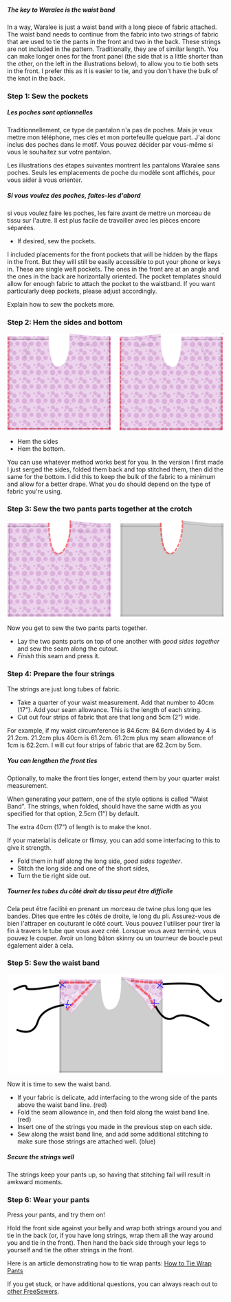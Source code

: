 
<Warning>

##### The key to Waralee is the waist band

In a way, Waralee is just a waist band with a long piece of fabric attached. The waist band needs to continue from the fabric into two strings of fabric that are used to tie the pants in the front and two in the back. These strings are not included in the pattern. Traditionally, they are of similar length. You can make longer ones for the front panel (the side that is a little shorter than the other, on the left in the illustrations below), to allow you to tie both sets in the front. I prefer this as it is easier to tie, and you don't have the bulk of the knot in the back.

</Warning>

### Step 1: Sew the pockets

<Note>

##### Les poches sont optionnelles
Traditionnellement, ce type de pantalon n'a pas de poches. Mais je veux mettre mon téléphone, mes clés et mon portefeuille quelque part. J'ai donc inclus des poches dans le motif. Vous pouvez décider par vous-même si vous le souhaitez sur votre pantalon.

Les illustrations des étapes suivantes montrent les pantalons Waralee sans poches. Seuls les emplacements de poche du modèle sont affichés, pour vous aider à vous orienter.

##### Si vous voulez des poches, faites-les d'abord
si vous voulez faire les poches, les faire avant de mettre un morceau de tissu sur l'autre. Il est plus facile de travailler avec les pièces encore séparées.

</Note>

- If desired, sew the pockets.


<Note>

I included placements for the front pockets that will be hidden by the flaps in the front. But they will still be easily accessible to put your phone or keys in. These are single welt pockets. The ones in the front are at an angle and the ones in the back are horizontally oriented. The pocket templates should allow for enough fabric to attach the pocket to the waistband. If you want particularly deep pockets, please adjust accordingly.

</Note>

<Fixme>

Explain how to sew the pockets more.

</Fixme>

### Step 2: Hem the sides and bottom

![Hem the sides and bottom](waralee-hem-sides-and-bottom.png)

- Hem the sides
- Hem the bottom.

<Note>

You can use whatever method works best for you. In the version I first made I just serged the sides, folded them back and top stitched them, then did the same for the bottom. I did this to keep the bulk of the fabric to a minimum and allow for a better drape. What you do should depend on the type of fabric you're using.

</Note>

### Step 3: Sew the two pants parts together at the crotch

![Lay the two parts on top of one another with good sides together. Sew the crotch seam](waralee-crotch-seam-no-pockets.png)

Now you get to sew the two pants parts together.

- Lay the two pants parts on top of one another with _good sides together_ and sew the seam along the cutout.
- _Finish_ this seam and press it.

### Step 4: Prepare the four strings

The strings are just long tubes of fabric.

- Take a quarter of your waist measurement. Add that number to 40cm (17”). Add your seam allowance. This is the length of each string.
- Cut out four strips of fabric that are that long and 5cm (2”) wide.

<Tip>

For example, if my waist circumference is 84.6cm: 84.6cm divided by 4 is 21.2cm. 21.2cm plus 40cm is 61.2cm. 61.2cm plus my seam allowance of 1cm is 62.2cm. I will cut four strips of fabric that are 62.2cm by 5cm.

</Tip>

<Note>

##### You can lengthen the front ties
Optionally, to make the front ties longer, extend them by your quarter waist measurement.

When generating your pattern, one of the style options is called “Waist Band”. The strings, when folded, should have the same width as you specified for that option, 2.5cm (1") by default.

The extra 40cm (17") of length is to make the knot.

If your material is delicate or flimsy, you can add some interfacing to this to give it strength.

</Note>

- Fold them in half along the long side, _good sides together_.
- Stitch the long side and one of the short sides,
- Turn the tie right side out.

<Tip>

##### Tourner les tubes du côté droit du tissu peut être difficile

Cela peut être facilité en prenant un morceau de twine plus long que les bandes. Dites que entre les côtés de droite, le long du pli. Assurez-vous de bien l'attraper en couturant le côté court. Vous pouvez l'utiliser pour tirer la fin à travers le tube que vous avez créé. Lorsque vous avez terminé, vous pouvez le couper. Avoir un long bâton skinny ou un tourneur de boucle peut également aider à cela.

</Tip>

### Step 5: Sew the waist band

![Lay the two parts on top of one another with good sides together. Sew the crotch seam](waralee-waist-band-no-pockets.png)

Now it is time to sew the waist band.

- If your fabric is delicate, add interfacing to the wrong side of the pants above the waist band line. (red)
- Fold the seam allowance in, and then fold along the waist band line. (red)
- Insert one of the strings you made in the previous step on each side.
- Sew along the waist band line, and add some additional stitching to make sure those strings are attached well. (blue)

<Warning>

##### Secure the strings well

The strings keep your pants up, so having that stitching fail will result in awkward moments.

</Warning>

### Step 6: Wear your pants

Press your pants, and try them on!

Hold the front side against your belly and wrap both strings around you and tie in the back (or, if you have long strings, wrap them all the way around you and tie in the front). Then hand the back side through your legs to yourself and tie the other strings in the front.

Here is an article demonstrating how to tie wrap pants: [How to Tie Wrap Pants](https://www.wikihow.com/Tie-Wrap-Pants)

If you get stuck, or have additional questions, you can always reach out to [other FreeSewers](https://discord.freesewing.org/).

